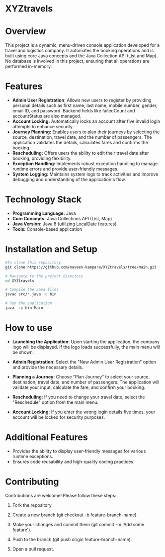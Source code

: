 # **XYZtravels**
# **Overview**
This project is a dynamic, menu-driven console application developed for a travel and logistics company. It automates the booking operations and is built using core Java concepts and the Java Collection API (List and Map). No database is involved in this project, ensuring that all operations are performed in-memory.

# **Features**
+ **Admin User Registration:** Allows new users to register by providing personal details such as first name, last name, mobile number, gender, email ID, and password. Backend fields like failedCount and accountStatus are also managed.
+ **Account Locking:** Automatically locks an account after five invalid login attempts to enhance security.
+ **Journey Planning:** Enables users to plan their journeys by selecting the source, destination, travel date, and the number of passengers. The application validates the details, calculates fares and confirms the booking.
+ **Rescheduling:** Offers users the ability to edit their travel date after booking, providing flexibility.
+ **Exception Handling:** Implements robust exception handling to manage runtime errors and provide user-friendly messages.
+ **System Logging:** Maintains system logs to track activities and improve debugging and understanding of the application's flow.

# **Technology Stack**
+ **Programming Language:** Java
+ **Core Concepts:** Java Collections API (List, Map)
+ **Java Version:** Java 8 (utilizing LocalDate features)
+ **Tools:** Console-based application

# **Installation and Setup**
 ```bash
 #To clone this repository
 git clone https://github.com/naveen-kampara/XYZtravels/tree/main.git

# Navigate to the project directory
cd XYZtravels

# Compile the Java files
javac src/*.java -d bin

# Run the application
java -cp bin Main
```
# **How to use**
+ **Launching the Application:** Upon starting the application, the company logo will be displayed. If the logo loads successfully, the main menu will be shown.

+ **Admin Registration:** Select the "New Admin User Registration" option and provide the necessary details.

+ **Planning a Journey:** Choose "Plan Journey" to select your source, destination, travel date, and number of passengers. The application will validate your input, calculate the fare, and confirm your booking.

+ **Rescheduling:** If you need to change your travel date, select the "Reschedule" option from the main menu.

+ **Account Locking:** If you enter the wrong login details five times, your account will be locked for security purposes.

# **Additional Features**
+ Provides the ability to display user-friendly messages for various runtime exceptions.
+ Ensures code reusability and high-quality coding practices.

# **Contributing**
Contributions are welcome! Please follow these steps:

1. Fork the repository.

2. Create a new branch (git checkout -b feature-branch-name).

3. Make your changes and commit them (git commit -m 'Add some feature').
4. Push to the branch (git push origin feature-branch-name).
5. Open a pull request.



